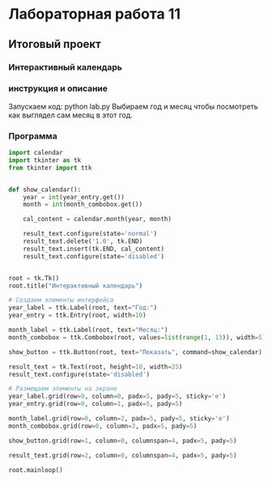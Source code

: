 # Лабораторная работа 11
## Итоговый проект
### Интерактивный календарь
### инструкция и описание
Запускаем код: python lab.py
Выбираем год и месяц чтобы посмотреть как выглядел сам месяц в этот год.
### Программа
```python
import calendar
import tkinter as tk
from tkinter import ttk


def show_calendar():
    year = int(year_entry.get())
    month = int(month_combobox.get())

    cal_content = calendar.month(year, month)

    result_text.configure(state='normal')
    result_text.delete('1.0', tk.END)
    result_text.insert(tk.END, cal_content)
    result_text.configure(state='disabled')


root = tk.Tk()
root.title("Интерактивный календарь")

# Создаем элементы интерфейса
year_label = ttk.Label(root, text="Год:")
year_entry = ttk.Entry(root, width=10)

month_label = ttk.Label(root, text="Месяц:")
month_combobox = ttk.Combobox(root, values=list(range(1, 13)), width=5)

show_button = ttk.Button(root, text="Показать", command=show_calendar)

result_text = tk.Text(root, height=10, width=25)
result_text.configure(state='disabled')

# Размещаем элементы на экране
year_label.grid(row=0, column=0, padx=5, pady=5, sticky='e')
year_entry.grid(row=0, column=1, padx=5, pady=5)

month_label.grid(row=0, column=2, padx=5, pady=5, sticky='e')
month_combobox.grid(row=0, column=3, padx=5, pady=5)

show_button.grid(row=1, column=0, columnspan=4, padx=5, pady=5)

result_text.grid(row=2, column=0, columnspan=4, padx=5, pady=5)

root.mainloop()
```

